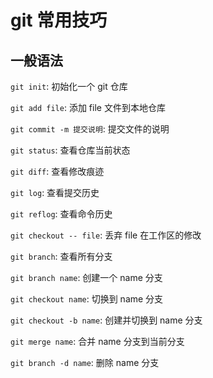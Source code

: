 # git 常用技巧

## 一般语法

`git init`: 初始化一个 git 仓库

`git add file`: 添加 file 文件到本地仓库

`git commit -m 提交说明`: 提交文件的说明

`git status`: 查看仓库当前状态

`git diff`: 查看修改痕迹

`git log`: 查看提交历史

`git reflog`: 查看命令历史

`git checkout -- file`: 丢弃 file 在工作区的修改

`git branch`: 查看所有分支

`git branch name`: 创建一个 name 分支

`git checkout name`: 切换到 name 分支

`git checkout -b name`: 创建并切换到 name 分支

`git merge name`: 合并 name 分支到当前分支

`git branch -d name`: 删除 name 分支
